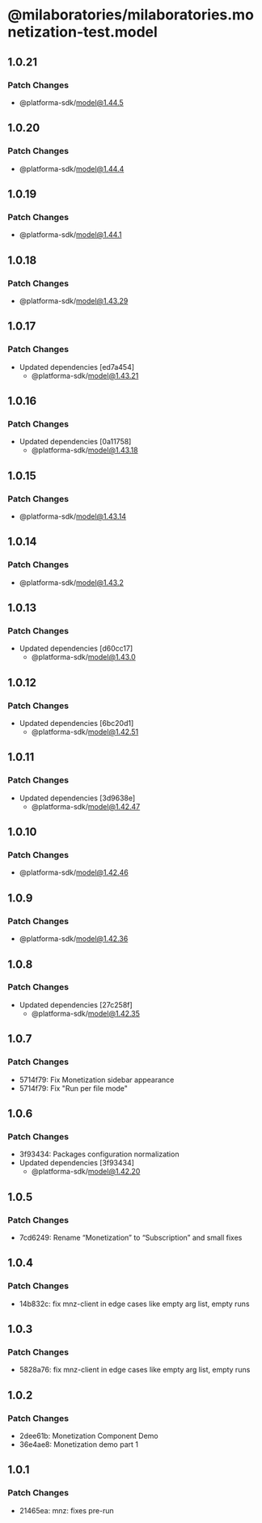 # @milaboratories/milaboratories.monetization-test.model

## 1.0.21

### Patch Changes

- @platforma-sdk/model@1.44.5

## 1.0.20

### Patch Changes

- @platforma-sdk/model@1.44.4

## 1.0.19

### Patch Changes

- @platforma-sdk/model@1.44.1

## 1.0.18

### Patch Changes

- @platforma-sdk/model@1.43.29

## 1.0.17

### Patch Changes

- Updated dependencies [ed7a454]
  - @platforma-sdk/model@1.43.21

## 1.0.16

### Patch Changes

- Updated dependencies [0a11758]
  - @platforma-sdk/model@1.43.18

## 1.0.15

### Patch Changes

- @platforma-sdk/model@1.43.14

## 1.0.14

### Patch Changes

- @platforma-sdk/model@1.43.2

## 1.0.13

### Patch Changes

- Updated dependencies [d60cc17]
  - @platforma-sdk/model@1.43.0

## 1.0.12

### Patch Changes

- Updated dependencies [6bc20d1]
  - @platforma-sdk/model@1.42.51

## 1.0.11

### Patch Changes

- Updated dependencies [3d9638e]
  - @platforma-sdk/model@1.42.47

## 1.0.10

### Patch Changes

- @platforma-sdk/model@1.42.46

## 1.0.9

### Patch Changes

- @platforma-sdk/model@1.42.36

## 1.0.8

### Patch Changes

- Updated dependencies [27c258f]
  - @platforma-sdk/model@1.42.35

## 1.0.7

### Patch Changes

- 5714f79: Fix Monetization sidebar appearance
- 5714f79: Fix "Run per file mode"

## 1.0.6

### Patch Changes

- 3f93434: Packages configuration normalization
- Updated dependencies [3f93434]
  - @platforma-sdk/model@1.42.20

## 1.0.5

### Patch Changes

- 7cd6249: Rename “Monetization” to “Subscription” and small fixes

## 1.0.4

### Patch Changes

- 14b832c: fix mnz-client in edge cases like empty arg list, empty runs

## 1.0.3

### Patch Changes

- 5828a76: fix mnz-client in edge cases like empty arg list, empty runs

## 1.0.2

### Patch Changes

- 2dee61b: Monetization Component Demo
- 36e4ae8: Monetization demo part 1

## 1.0.1

### Patch Changes

- 21465ea: mnz: fixes pre-run
